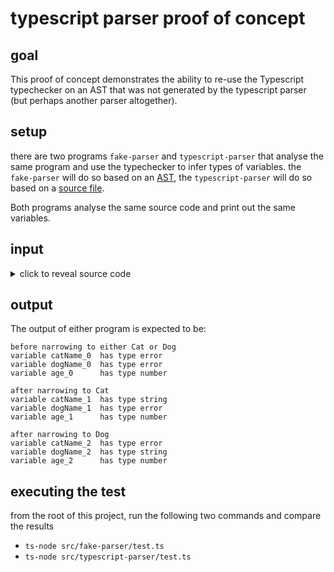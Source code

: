 # typescript parser proof of concept

## goal

This proof of concept demonstrates the ability to re-use the Typescript typechecker on an AST that was not generated by the typescript parser (but perhaps another parser altogether).

## setup

there are two programs `fake-parser` and `typescript-parser` that analyse the same program and use the typechecker to infer types of variables.
the `fake-parser` will do so based on an [AST](src/fake-parser/cat-dog.ts), the `typescript-parser` will do so based on a [source file](src/typescript-parser/cat-dog.ts).

Both programs analyse the same source code and print out the same variables.


## input
<details>
  <summary>click to reveal source code</summary>
  
  ``` typescript
  const cloud: {
    CreateBucket: <T>() => Bucket<T>;
  } = {} as any;

  interface Bucket<T> {
    on_object_created(handler: (key: string, obj: T) => void);
  }

  enum Kind {
    Cat,
    Dog
  }

  interface Cat {
    kind: Kind.Cat;
    catName: string;
    age: number;
  }

  interface Dog {
    kind: Kind.Dog;
    dogName: string;
    age: number;
  }

  const bucket = cloud.CreateBucket<Cat | Dog>();
  bucket.on_object_created((_key, obj) => {
    const catName_0 = obj.catName;
    const dogName_0 = obj.dogName;
    const age_0 = obj.age;

    if (obj.kind === Kind.Cat) {
      const catName_1 = obj.catName;
      const dogName_1 = obj.dogName;
      const age_1 = obj.age;
    } else {
      const catName_2 = obj.catName;
      const dogName_2 = obj.dogName;
      const age_2 = obj.age;
    }
  });
  ```

</details>

## output

The output of either program is expected to be:
``` plain
before narrowing to either Cat or Dog
variable catName_0  has type error
variable dogName_0  has type error
variable age_0      has type number

after narrowing to Cat
variable catName_1  has type string
variable dogName_1  has type error
variable age_1      has type number

after narrowing to Dog
variable catName_2  has type error
variable dogName_2  has type string
variable age_2      has type number
```

## executing the test

from the root of this project, run the following two commands and compare the results
- `ts-node src/fake-parser/test.ts`
- `ts-node src/typescript-parser/test.ts`